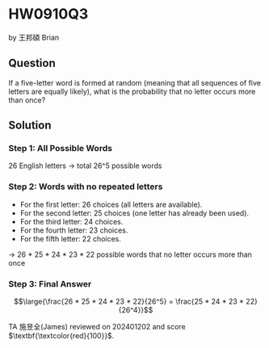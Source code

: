 # HW0910Q3
by 王邦碩 Brian 

## Question
If a five-letter word is formed at random (meaning that all sequences of five letters
are equally likely), what is the probability that no letter occurs more than once?
## Solution
### Step 1: All Possible Words
26 English letters $\rightarrow$ total 26^5 possible words

### Step 2: Words with no repeated letters

- For the first letter: 26 choices (all letters are available).
- For the second letter: 25 choices (one letter has already been used).
- For the third letter: 24 choices.
- For the fourth letter: 23 choices.
- For the fifth letter: 22 choices.

$\rightarrow$ 26 * 25 * 24 * 23 * 22 possible words that no letter occurs more than once

### Step 3: Final Answer
$$\large{\frac{26 * 25 * 24 * 23 * 22}{26^5} = \frac{25 * 24 * 23 * 22}{26^4}}$$

TA 施昱全(James) reviewed on 202401202 and score $\textbf{\textcolor{red}{100}}$. 
